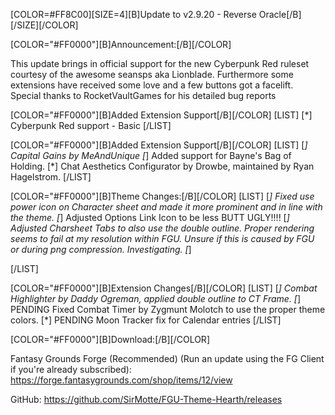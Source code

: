 [COLOR=#FF8C00][SIZE=4][B]Update to v2.9.20 - Reverse Oracle[/B][/SIZE][/COLOR]


[COLOR="#FF0000"][B]Announcement:[/B][/COLOR]

This update brings in official support for the new Cyberpunk Red ruleset courtesy of the awesome seansps aka Lionblade.
Furthermore some extensions have received some love and a few buttons got a facelift. Special thanks to RocketVaultGames for his detailed bug reports

[COLOR="#FF0000"][B]Added Extension Support[/B][/COLOR]
[LIST]
[*] Cyberpunk Red support - Basic
[/LIST]

[COLOR="#FF0000"][B]Added Extension Support[/B][/COLOR]
[LIST]
[*] Capital Gains by MeAndUnique
[*] Added support for Bayne's Bag of Holding.
[*] Chat Aesthetics Configurator by Drowbe, maintained by Ryan Hagelstrom.
[/LIST]

[COLOR="#FF0000"][B]Theme Changes:[/B][/COLOR]
[LIST]
[*] Fixed use power icon on Character sheet and made it more prominent and in line with the theme.
[*] Adjusted Options Link Icon to be less BUTT UGLY!!!!
[*] Adjusted Charsheet Tabs to also use the double outline. Proper rendering seems to fail at my resolution within FGU. Unsure if this is caused by FGU or during png compression. Investigating.
[*]

[/LIST]

[COLOR="#FF0000"][B]Extension Changes[/B][/COLOR]
[LIST]
[*] Combat Highlighter by Daddy Ogreman, applied double outline to CT Frame.
[*] PENDING Fixed Combat Timer by Zygmunt Molotch to use the proper theme colors.
[*] PENDING Moon Tracker fix for Calendar entries
[/LIST]

[COLOR="#FF0000"][B]Download:[/B][/COLOR]

Fantasy Grounds Forge (Recommended)
(Run an update using the FG Client if you're already subscribed):
https://forge.fantasygrounds.com/shop/items/12/view

GitHub:
https://github.com/SirMotte/FGU-Theme-Hearth/releases


